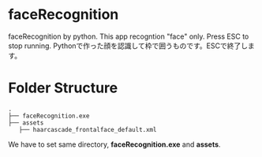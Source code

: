 # faceRecognition
faceRecognition by python. This app recogntion "face" only.
Press ESC to stop running.
Pythonで作った顔を認識して枠で囲うものです。ESCで終了します。

# Folder Structure
```
.
├── faceRecognition.exe
├── assets
   ├── haarcascade_frontalface_default.xml
```

We have to set same directory, **faceRecognition.exe** and **assets**.
